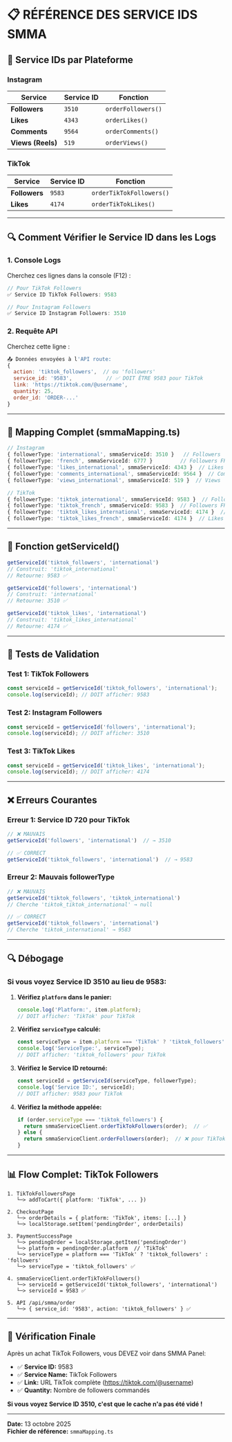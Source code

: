 # 📋 RÉFÉRENCE DES SERVICE IDS SMMA

## 🎯 Service IDs par Plateforme

### Instagram

| Service | Service ID | Fonction |
|---------|-----------|----------|
| **Followers** | `3510` | `orderFollowers()` |
| **Likes** | `4343` | `orderLikes()` |
| **Comments** | `9564` | `orderComments()` |
| **Views (Reels)** | `519` | `orderViews()` |

### TikTok

| Service | Service ID | Fonction |
|---------|-----------|----------|
| **Followers** | `9583` | `orderTikTokFollowers()` |
| **Likes** | `4174` | `orderTikTokLikes()` |

---

## 🔍 Comment Vérifier le Service ID dans les Logs

### 1. Console Logs

Cherchez ces lignes dans la console (F12) :

```javascript
// Pour TikTok Followers
✅ Service ID TikTok Followers: 9583

// Pour Instagram Followers  
✅ Service ID Instagram Followers: 3510
```

### 2. Requête API

Cherchez cette ligne :

```javascript
📤 Données envoyées à l'API route: 
{
  action: 'tiktok_followers',  // ou 'followers'
  service_id: '9583',           // ✅ DOIT ÊTRE 9583 pour TikTok
  link: 'https://tiktok.com/@username',
  quantity: 25,
  order_id: 'ORDER-...'
}
```

---

## 🎯 Mapping Complet (smmaMapping.ts)

```typescript
// Instagram
{ followerType: 'international', smmaServiceId: 3510 }   // Followers
{ followerType: 'french', smmaServiceId: 6777 }         // Followers FR
{ followerType: 'likes_international', smmaServiceId: 4343 }  // Likes
{ followerType: 'comments_international', smmaServiceId: 9564 }  // Comments
{ followerType: 'views_international', smmaServiceId: 519 }  // Views

// TikTok
{ followerType: 'tiktok_international', smmaServiceId: 9583 }  // Followers
{ followerType: 'tiktok_french', smmaServiceId: 9583 }  // Followers FR
{ followerType: 'tiktok_likes_international', smmaServiceId: 4174 }  // Likes
{ followerType: 'tiktok_likes_french', smmaServiceId: 4174 }  // Likes FR
```

---

## 🔧 Fonction getServiceId()

```typescript
getServiceId('tiktok_followers', 'international')
// Construit: 'tiktok_international'
// Retourne: 9583 ✅

getServiceId('followers', 'international')  
// Construit: 'international'
// Retourne: 3510 ✅

getServiceId('tiktok_likes', 'international')
// Construit: 'tiktok_likes_international'
// Retourne: 4174 ✅
```

---

## 🧪 Tests de Validation

### Test 1: TikTok Followers
```javascript
const serviceId = getServiceId('tiktok_followers', 'international');
console.log(serviceId); // DOIT afficher: 9583
```

### Test 2: Instagram Followers
```javascript
const serviceId = getServiceId('followers', 'international');
console.log(serviceId); // DOIT afficher: 3510
```

### Test 3: TikTok Likes
```javascript
const serviceId = getServiceId('tiktok_likes', 'international');
console.log(serviceId); // DOIT afficher: 4174
```

---

## ❌ Erreurs Courantes

### Erreur 1: Service ID 720 pour TikTok
```javascript
// ❌ MAUVAIS
getServiceId('followers', 'international')  // → 3510

// ✅ CORRECT
getServiceId('tiktok_followers', 'international')  // → 9583
```

### Erreur 2: Mauvais followerType
```javascript
// ❌ MAUVAIS
getServiceId('tiktok_followers', 'tiktok_international')  
// Cherche 'tiktok_tiktok_international' → null

// ✅ CORRECT
getServiceId('tiktok_followers', 'international')
// Cherche 'tiktok_international' → 9583
```

---

## 🔍 Débogage

### Si vous voyez Service ID 3510 au lieu de 9583:

1. **Vérifiez `platform` dans le panier:**
   ```javascript
   console.log('Platform:', item.platform);
   // DOIT afficher: 'TikTok' pour TikTok
   ```

2. **Vérifiez `serviceType` calculé:**
   ```javascript
   const serviceType = item.platform === 'TikTok' ? 'tiktok_followers' : 'followers';
   console.log('ServiceType:', serviceType);
   // DOIT afficher: 'tiktok_followers' pour TikTok
   ```

3. **Vérifiez le Service ID retourné:**
   ```javascript
   const serviceId = getServiceId(serviceType, followerType);
   console.log('Service ID:', serviceId);
   // DOIT afficher: 9583 pour TikTok
   ```

4. **Vérifiez la méthode appelée:**
   ```javascript
   if (order.serviceType === 'tiktok_followers') {
     return smmaServiceClient.orderTikTokFollowers(order);  // ✅
   } else {
     return smmaServiceClient.orderFollowers(order);  // ❌ pour TikTok
   }
   ```

---

## 📊 Flow Complet: TikTok Followers

```
1. TikTokFollowersPage
   └─> addToCart({ platform: 'TikTok', ... })

2. CheckoutPage
   └─> orderDetails = { platform: 'TikTok', items: [...] }
   └─> localStorage.setItem('pendingOrder', orderDetails)

3. PaymentSuccessPage
   └─> pendingOrder = localStorage.getItem('pendingOrder')
   └─> platform = pendingOrder.platform  // 'TikTok'
   └─> serviceType = platform === 'TikTok' ? 'tiktok_followers' : 'followers'
   └─> serviceType = 'tiktok_followers' ✅

4. smmaServiceClient.orderTikTokFollowers()
   └─> serviceId = getServiceId('tiktok_followers', 'international')
   └─> serviceId = 9583 ✅

5. API /api/smma/order
   └─> { service_id: '9583', action: 'tiktok_followers' } ✅
```

---

## 🎉 Vérification Finale

Après un achat TikTok Followers, vous DEVEZ voir dans SMMA Panel:

- ✅ **Service ID:** 9583
- ✅ **Service Name:** TikTok Followers
- ✅ **Link:** URL TikTok complète (https://tiktok.com/@username)
- ✅ **Quantity:** Nombre de followers commandés

**Si vous voyez Service ID 3510, c'est que le cache n'a pas été vidé !**

---

**Date:** 13 octobre 2025  
**Fichier de référence:** `smmaMapping.ts`

